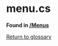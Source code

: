 # menu.cs
**Found in [/Menus](../BALLISTIC/Assets/Scripts/Menus/menu.cs)**

[Return to glossary](glossary.md)

